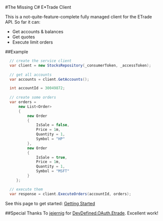 #The Missing C# E*Trade Client

This is a not-quite-feature-complete fully managed client for the ETrade API.  So far it can:
 - Get accounts & balances
 - Get quotes
 - Execute limit orders

##Example
```csharp
  // create the service client
  var client = new StocksRepository(_consumerToken, _accessToken);
  
  // get all accounts
  var accounts = client.GetAccounts();
```

```csharp
  int accountId = 30049872;
  
  // create some orders
  var orders = 
      new List<Order>
      {
          new Order
          {
              IsSale = false,
              Price = 1m,
              Quantity = 1,
              Symbol = "HP"
          },
          new Order
          {
              IsSale = true,
              Price = 1m,
              Quantity = 1,
              Symbol = "MSFT"
          }
     }; 

  // execute them
  var response = client.ExecuteOrders(accountId, orders);
```

See this page to get started:  [Getting Started](https://github.com/bmsapp/sappworks.stocks.public/wiki/Getting-Started)

##Special Thanks
To [jejernig](http://stackoverflow.com/users/616499/jejernig) for [DevDefined.OAuth.Etrade](https://github.com/jejernig/DevDefined.OAuth---Etrade/network).  Excellent work!
